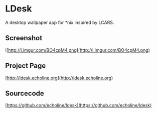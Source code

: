 LDesk
====

A desktop wallpaper app for \*nix inspired by LCARS.

Screenshot
------

![http://i.imgur.com/BO4cpM4.png](http://i.imgur.com/BO4cpM4.png)

Project Page
---------

[http://ldesk.echoline.org](http://ldesk.echoline.org)


Sourcecode
-------

[https://github.com/echoline/ldesk](https://github.com/echoline/ldesk)

